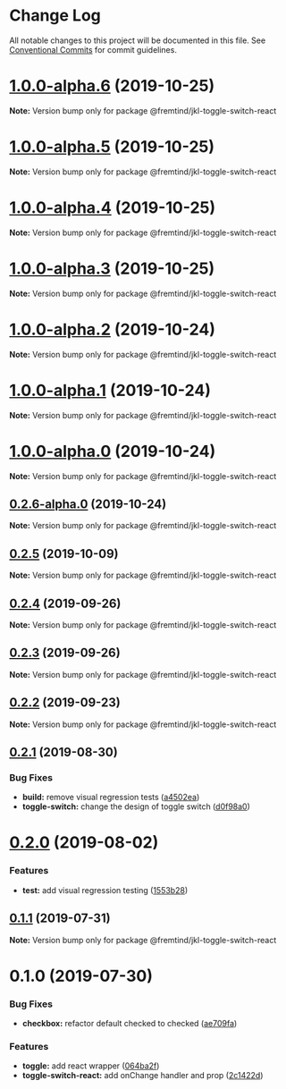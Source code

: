 # Change Log

All notable changes to this project will be documented in this file.
See [Conventional Commits](https://conventionalcommits.org) for commit guidelines.

# [1.0.0-alpha.6](https://github.com/fremtind/jokul/compare/@fremtind/jkl-toggle-switch-react@1.0.0-alpha.5...@fremtind/jkl-toggle-switch-react@1.0.0-alpha.6) (2019-10-25)

**Note:** Version bump only for package @fremtind/jkl-toggle-switch-react





# [1.0.0-alpha.5](https://github.com/fremtind/jokul/compare/@fremtind/jkl-toggle-switch-react@1.0.0-alpha.4...@fremtind/jkl-toggle-switch-react@1.0.0-alpha.5) (2019-10-25)

**Note:** Version bump only for package @fremtind/jkl-toggle-switch-react





# [1.0.0-alpha.4](https://github.com/fremtind/jokul/compare/@fremtind/jkl-toggle-switch-react@1.0.0-alpha.3...@fremtind/jkl-toggle-switch-react@1.0.0-alpha.4) (2019-10-25)

**Note:** Version bump only for package @fremtind/jkl-toggle-switch-react





# [1.0.0-alpha.3](https://github.com/fremtind/jokul/compare/@fremtind/jkl-toggle-switch-react@1.0.0-alpha.2...@fremtind/jkl-toggle-switch-react@1.0.0-alpha.3) (2019-10-25)

**Note:** Version bump only for package @fremtind/jkl-toggle-switch-react





# [1.0.0-alpha.2](https://github.com/fremtind/jokul/compare/@fremtind/jkl-toggle-switch-react@1.0.0-alpha.1...@fremtind/jkl-toggle-switch-react@1.0.0-alpha.2) (2019-10-24)

**Note:** Version bump only for package @fremtind/jkl-toggle-switch-react





# [1.0.0-alpha.1](https://github.com/fremtind/jokul/compare/@fremtind/jkl-toggle-switch-react@1.0.0-alpha.0...@fremtind/jkl-toggle-switch-react@1.0.0-alpha.1) (2019-10-24)

**Note:** Version bump only for package @fremtind/jkl-toggle-switch-react





# [1.0.0-alpha.0](https://github.com/fremtind/jokul/compare/@fremtind/jkl-toggle-switch-react@0.2.6-alpha.0...@fremtind/jkl-toggle-switch-react@1.0.0-alpha.0) (2019-10-24)

**Note:** Version bump only for package @fremtind/jkl-toggle-switch-react





## [0.2.6-alpha.0](https://github.com/fremtind/jokul/compare/@fremtind/jkl-toggle-switch-react@0.2.5...@fremtind/jkl-toggle-switch-react@0.2.6-alpha.0) (2019-10-24)

**Note:** Version bump only for package @fremtind/jkl-toggle-switch-react





## [0.2.5](https://github.com/fremtind/jokul/compare/@fremtind/jkl-toggle-switch-react@0.2.4...@fremtind/jkl-toggle-switch-react@0.2.5) (2019-10-09)

**Note:** Version bump only for package @fremtind/jkl-toggle-switch-react





## [0.2.4](https://github.com/fremtind/jokul/compare/@fremtind/jkl-toggle-switch-react@0.2.3...@fremtind/jkl-toggle-switch-react@0.2.4) (2019-09-26)

**Note:** Version bump only for package @fremtind/jkl-toggle-switch-react





## [0.2.3](https://github.com/fremtind/jokul/compare/@fremtind/jkl-toggle-switch-react@0.2.2...@fremtind/jkl-toggle-switch-react@0.2.3) (2019-09-26)

**Note:** Version bump only for package @fremtind/jkl-toggle-switch-react





## [0.2.2](https://github.com/fremtind/jokul/compare/@fremtind/jkl-toggle-switch-react@0.2.1...@fremtind/jkl-toggle-switch-react@0.2.2) (2019-09-23)

**Note:** Version bump only for package @fremtind/jkl-toggle-switch-react





## [0.2.1](https://github.com/fremtind/jokul/compare/@fremtind/jkl-toggle-switch-react@0.2.0...@fremtind/jkl-toggle-switch-react@0.2.1) (2019-08-30)


### Bug Fixes

* **build:** remove visual regression tests ([a4502ea](https://github.com/fremtind/jokul/commit/a4502ea))
* **toggle-switch:** change the design of toggle switch ([d0f98a0](https://github.com/fremtind/jokul/commit/d0f98a0))





# [0.2.0](https://github.com/fremtind/jokul/compare/@fremtind/jkl-toggle-switch-react@0.1.1...@fremtind/jkl-toggle-switch-react@0.2.0) (2019-08-02)


### Features

* **test:** add visual regression testing ([1553b28](https://github.com/fremtind/jokul/commit/1553b28))





## [0.1.1](https://github.com/fremtind/jokul/compare/@fremtind/jkl-toggle-switch-react@0.1.0...@fremtind/jkl-toggle-switch-react@0.1.1) (2019-07-31)

**Note:** Version bump only for package @fremtind/jkl-toggle-switch-react





# 0.1.0 (2019-07-30)


### Bug Fixes

* **checkbox:** refactor default checked to checked ([ae709fa](https://github.com/fremtind/jokul/commit/ae709fa))


### Features

* **toggle:** add react wrapper ([064ba2f](https://github.com/fremtind/jokul/commit/064ba2f))
* **toggle-switch-react:** add onChange handler and prop ([2c1422d](https://github.com/fremtind/jokul/commit/2c1422d))
